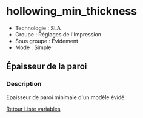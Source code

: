 # hollowing_min_thickness

* Technologie : SLA
* Groupe : Réglages de l'Impression
* Sous groupe : Evidement
* Mode : Simple

## Épaisseur de la paroi

### Description

Épaisseur de paroi minimale d'un modèle évidé.

[Retour Liste variables](variable_list.md)